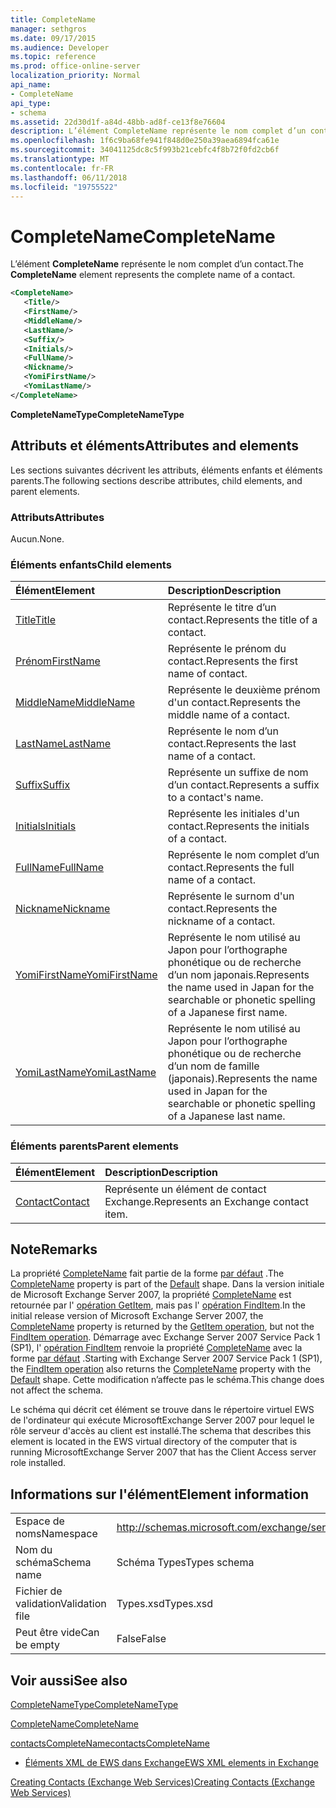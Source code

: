```yaml
---
title: CompleteName
manager: sethgros
ms.date: 09/17/2015
ms.audience: Developer
ms.topic: reference
ms.prod: office-online-server
localization_priority: Normal
api_name:
- CompleteName
api_type:
- schema
ms.assetid: 22d30d1f-a84d-48bb-ad8f-ce13f8e76604
description: L’élément CompleteName représente le nom complet d’un contact.
ms.openlocfilehash: 1f6c9ba68fe941f848d0e250a39aea6894fca61e
ms.sourcegitcommit: 34041125dc8c5f993b21cebfc4f8b72f0fd2cb6f
ms.translationtype: MT
ms.contentlocale: fr-FR
ms.lasthandoff: 06/11/2018
ms.locfileid: "19755522"
---
```

# <a name="completename"></a><span data-ttu-id="ff519-103">CompleteName</span><span class="sxs-lookup"><span data-stu-id="ff519-103">CompleteName</span></span>

<span data-ttu-id="ff519-104">L’élément **CompleteName** représente le nom complet d’un contact.</span><span class="sxs-lookup"><span data-stu-id="ff519-104">The **CompleteName** element represents the complete name of a contact.</span></span> 
  
```xml
<CompleteName>
   <Title/>
   <FirstName/>
   <MiddleName/>
   <LastName/>
   <Suffix/>
   <Initials/>
   <FullName/>
   <Nickname/>
   <YomiFirstName/>
   <YomiLastName/>
</CompleteName>
```

 <span data-ttu-id="ff519-105">**CompleteNameType**</span><span class="sxs-lookup"><span data-stu-id="ff519-105">**CompleteNameType**</span></span>
## <a name="attributes-and-elements"></a><span data-ttu-id="ff519-106">Attributs et éléments</span><span class="sxs-lookup"><span data-stu-id="ff519-106">Attributes and elements</span></span>

<span data-ttu-id="ff519-107">Les sections suivantes décrivent les attributs, éléments enfants et éléments parents.</span><span class="sxs-lookup"><span data-stu-id="ff519-107">The following sections describe attributes, child elements, and parent elements.</span></span>
  
### <a name="attributes"></a><span data-ttu-id="ff519-108">Attributs</span><span class="sxs-lookup"><span data-stu-id="ff519-108">Attributes</span></span>

<span data-ttu-id="ff519-109">Aucun.</span><span class="sxs-lookup"><span data-stu-id="ff519-109">None.</span></span>
  
### <a name="child-elements"></a><span data-ttu-id="ff519-110">Éléments enfants</span><span class="sxs-lookup"><span data-stu-id="ff519-110">Child elements</span></span>

|<span data-ttu-id="ff519-111">**Élément**</span><span class="sxs-lookup"><span data-stu-id="ff519-111">**Element**</span></span>|<span data-ttu-id="ff519-112">**Description**</span><span class="sxs-lookup"><span data-stu-id="ff519-112">**Description**</span></span>|
|:-----|:-----|
|[<span data-ttu-id="ff519-113">Title</span><span class="sxs-lookup"><span data-stu-id="ff519-113">Title</span></span>](title.md) <br/> |<span data-ttu-id="ff519-114">Représente le titre d’un contact.</span><span class="sxs-lookup"><span data-stu-id="ff519-114">Represents the title of a contact.</span></span>  <br/> |
|[<span data-ttu-id="ff519-115">Prénom</span><span class="sxs-lookup"><span data-stu-id="ff519-115">FirstName</span></span>](firstname.md) <br/> |<span data-ttu-id="ff519-116">Représente le prénom du contact.</span><span class="sxs-lookup"><span data-stu-id="ff519-116">Represents the first name of contact.</span></span>  <br/> |
|[<span data-ttu-id="ff519-117">MiddleName</span><span class="sxs-lookup"><span data-stu-id="ff519-117">MiddleName</span></span>](middlename.md) <br/> |<span data-ttu-id="ff519-118">Représente le deuxième prénom d'un contact.</span><span class="sxs-lookup"><span data-stu-id="ff519-118">Represents the middle name of a contact.</span></span>  <br/> |
|[<span data-ttu-id="ff519-119">LastName</span><span class="sxs-lookup"><span data-stu-id="ff519-119">LastName</span></span>](lastname.md) <br/> |<span data-ttu-id="ff519-120">Représente le nom d’un contact.</span><span class="sxs-lookup"><span data-stu-id="ff519-120">Represents the last name of a contact.</span></span>  <br/> |
|[<span data-ttu-id="ff519-121">Suffix</span><span class="sxs-lookup"><span data-stu-id="ff519-121">Suffix</span></span>](suffix.md) <br/> |<span data-ttu-id="ff519-122">Représente un suffixe de nom d’un contact.</span><span class="sxs-lookup"><span data-stu-id="ff519-122">Represents a suffix to a contact's name.</span></span>  <br/> |
|[<span data-ttu-id="ff519-123">Initials</span><span class="sxs-lookup"><span data-stu-id="ff519-123">Initials</span></span>](initials.md) <br/> |<span data-ttu-id="ff519-124">Représente les initiales d'un contact.</span><span class="sxs-lookup"><span data-stu-id="ff519-124">Represents the initials of a contact.</span></span>  <br/> |
|[<span data-ttu-id="ff519-125">FullName</span><span class="sxs-lookup"><span data-stu-id="ff519-125">FullName</span></span>](fullname.md) <br/> |<span data-ttu-id="ff519-126">Représente le nom complet d’un contact.</span><span class="sxs-lookup"><span data-stu-id="ff519-126">Represents the full name of a contact.</span></span>  <br/> |
|[<span data-ttu-id="ff519-127">Nickname</span><span class="sxs-lookup"><span data-stu-id="ff519-127">Nickname</span></span>](nickname.md) <br/> |<span data-ttu-id="ff519-128">Représente le surnom d'un contact.</span><span class="sxs-lookup"><span data-stu-id="ff519-128">Represents the nickname of a contact.</span></span>  <br/> |
|[<span data-ttu-id="ff519-129">YomiFirstName</span><span class="sxs-lookup"><span data-stu-id="ff519-129">YomiFirstName</span></span>](yomifirstname.md) <br/> |<span data-ttu-id="ff519-130">Représente le nom utilisé au Japon pour l’orthographe phonétique ou de recherche d’un nom japonais.</span><span class="sxs-lookup"><span data-stu-id="ff519-130">Represents the name used in Japan for the searchable or phonetic spelling of a Japanese first name.</span></span>  <br/> |
|[<span data-ttu-id="ff519-131">YomiLastName</span><span class="sxs-lookup"><span data-stu-id="ff519-131">YomiLastName</span></span>](yomilastname.md) <br/> |<span data-ttu-id="ff519-132">Représente le nom utilisé au Japon pour l’orthographe phonétique ou de recherche d’un nom de famille (japonais).</span><span class="sxs-lookup"><span data-stu-id="ff519-132">Represents the name used in Japan for the searchable or phonetic spelling of a Japanese last name.</span></span>  <br/> |
   
### <a name="parent-elements"></a><span data-ttu-id="ff519-133">Éléments parents</span><span class="sxs-lookup"><span data-stu-id="ff519-133">Parent elements</span></span>

|<span data-ttu-id="ff519-134">**Élément**</span><span class="sxs-lookup"><span data-stu-id="ff519-134">**Element**</span></span>|<span data-ttu-id="ff519-135">**Description**</span><span class="sxs-lookup"><span data-stu-id="ff519-135">**Description**</span></span>|
|:-----|:-----|
|[<span data-ttu-id="ff519-136">Contact</span><span class="sxs-lookup"><span data-stu-id="ff519-136">Contact</span></span>](contact.md) <br/> |<span data-ttu-id="ff519-137">Représente un élément de contact Exchange.</span><span class="sxs-lookup"><span data-stu-id="ff519-137">Represents an Exchange contact item.</span></span>  <br/> |
   
## <a name="remarks"></a><span data-ttu-id="ff519-138">Note</span><span class="sxs-lookup"><span data-stu-id="ff519-138">Remarks</span></span>

<span data-ttu-id="ff519-139">La propriété [CompleteName](completename.md) fait partie de la forme [par défaut](https://msdn.microsoft.com/library/ExchangeWebServices.DefaultShapeNamesType.Default.aspx) .</span><span class="sxs-lookup"><span data-stu-id="ff519-139">The [CompleteName](completename.md) property is part of the [Default](https://msdn.microsoft.com/library/ExchangeWebServices.DefaultShapeNamesType.Default.aspx) shape.</span></span> <span data-ttu-id="ff519-140">Dans la version initiale de Microsoft Exchange Server 2007, la propriété [CompleteName](completename.md) est retournée par l' [opération GetItem](getitem-operation.md), mais pas l' [opération FindItem](finditem-operation.md).</span><span class="sxs-lookup"><span data-stu-id="ff519-140">In the initial release version of Microsoft Exchange Server 2007, the [CompleteName](completename.md) property is returned by the [GetItem operation](getitem-operation.md), but not the [FindItem operation](finditem-operation.md).</span></span> <span data-ttu-id="ff519-141">Démarrage avec Exchange Server 2007 Service Pack 1 (SP1), l' [opération FindItem](finditem-operation.md) renvoie la propriété [CompleteName](completename.md) avec la forme [par défaut](https://msdn.microsoft.com/library/ExchangeWebServices.DefaultShapeNamesType.Default.aspx) .</span><span class="sxs-lookup"><span data-stu-id="ff519-141">Starting with Exchange Server 2007 Service Pack 1 (SP1), the [FindItem operation](finditem-operation.md) also returns the [CompleteName](completename.md) property with the [Default](https://msdn.microsoft.com/library/ExchangeWebServices.DefaultShapeNamesType.Default.aspx) shape.</span></span> <span data-ttu-id="ff519-142">Cette modification n’affecte pas le schéma.</span><span class="sxs-lookup"><span data-stu-id="ff519-142">This change does not affect the schema.</span></span> 
  
<span data-ttu-id="ff519-143">Le schéma qui décrit cet élément se trouve dans le répertoire virtuel EWS de l'ordinateur qui exécute MicrosoftExchange Server 2007 pour lequel le rôle serveur d'accès au client est installé.</span><span class="sxs-lookup"><span data-stu-id="ff519-143">The schema that describes this element is located in the EWS virtual directory of the computer that is running MicrosoftExchange Server 2007 that has the Client Access server role installed.</span></span>
  
## <a name="element-information"></a><span data-ttu-id="ff519-144">Informations sur l'élément</span><span class="sxs-lookup"><span data-stu-id="ff519-144">Element information</span></span>

|||
|:-----|:-----|
|<span data-ttu-id="ff519-145">Espace de noms</span><span class="sxs-lookup"><span data-stu-id="ff519-145">Namespace</span></span>  <br/> |http://schemas.microsoft.com/exchange/services/2006/types  <br/> |
|<span data-ttu-id="ff519-146">Nom du schéma</span><span class="sxs-lookup"><span data-stu-id="ff519-146">Schema name</span></span>  <br/> |<span data-ttu-id="ff519-147">Schéma Types</span><span class="sxs-lookup"><span data-stu-id="ff519-147">Types schema</span></span>  <br/> |
|<span data-ttu-id="ff519-148">Fichier de validation</span><span class="sxs-lookup"><span data-stu-id="ff519-148">Validation file</span></span>  <br/> |<span data-ttu-id="ff519-149">Types.xsd</span><span class="sxs-lookup"><span data-stu-id="ff519-149">Types.xsd</span></span>  <br/> |
|<span data-ttu-id="ff519-150">Peut être vide</span><span class="sxs-lookup"><span data-stu-id="ff519-150">Can be empty</span></span>  <br/> |<span data-ttu-id="ff519-151">False</span><span class="sxs-lookup"><span data-stu-id="ff519-151">False</span></span>  <br/> |
   
## <a name="see-also"></a><span data-ttu-id="ff519-152">Voir aussi</span><span class="sxs-lookup"><span data-stu-id="ff519-152">See also</span></span>



[<span data-ttu-id="ff519-153">CompleteNameType</span><span class="sxs-lookup"><span data-stu-id="ff519-153">CompleteNameType</span></span>](https://msdn.microsoft.com/library/ExchangeWebServices.CompleteNameType.aspx)
  
[<span data-ttu-id="ff519-154">CompleteName</span><span class="sxs-lookup"><span data-stu-id="ff519-154">CompleteName</span></span>](https://msdn.microsoft.com/library/ExchangeWebServices.ContactItemType.CompleteName.aspx)
  
[<span data-ttu-id="ff519-155">contactsCompleteName</span><span class="sxs-lookup"><span data-stu-id="ff519-155">contactsCompleteName</span></span>](https://msdn.microsoft.com/library/ExchangeWebServices.UnindexedFieldURIType.contactsCompleteName.aspx)


- [<span data-ttu-id="ff519-156">Éléments XML de EWS dans Exchange</span><span class="sxs-lookup"><span data-stu-id="ff519-156">EWS XML elements in Exchange</span></span>](ews-xml-elements-in-exchange.md)


[<span data-ttu-id="ff519-157">Creating Contacts (Exchange Web Services)</span><span class="sxs-lookup"><span data-stu-id="ff519-157">Creating Contacts (Exchange Web Services)</span></span>](http://msdn.microsoft.com/library/4845917e-70d1-481c-bbd7-011ec6571789%28Office.15%29.aspx)

